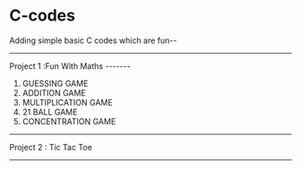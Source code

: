 # C-codes
Adding simple basic C codes which are fun--

***********************************************************************
Project 1 :Fun With Maths -------

1.  GUESSING GAME
2.  ADDITION GAME
3.  MULTIPLICATION GAME
4.  21 BALL GAME
5.  CONCENTRATION GAME 
************************************************************************

Project 2 : Tic Tac Toe

************************************************************************
